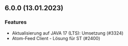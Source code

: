 
## 6.0.0 (13.01.2023)

### Features

* Aktualisierung auf JAVA 17 (LTS): Umsetzung (#3324)
* Atom-Feed Client - Lösung für ST (#2400)




    